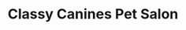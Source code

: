 ---
title: "Classy Canines Pet Salon"
url: /spartanburg/classy-canines-pet-salon/
shop: pet grooming
---